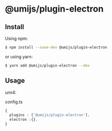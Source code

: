 # @umijs/plugin-electron

## Install

Using npm:

```bash
$ npm install --save-dev @umijs/plugin-electron
```

or using yarn:

```bash
$ yarn add @umijs/plugin-electron --dev
```

## Usage

umi4:

config.ts

```ts
{
  plugins : ['@umijs/plugin-electron'],
  electron :{},
}
```
